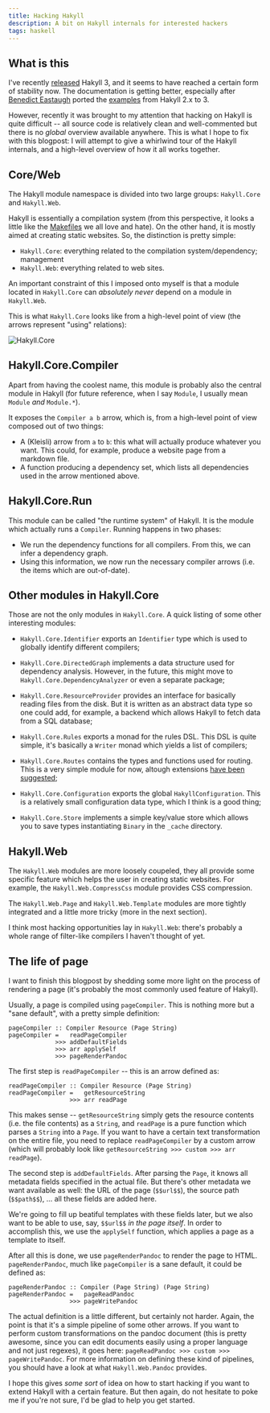 ```yaml
---
title: Hacking Hakyll
description: A bit on Hakyll internals for interested hackers
tags: haskell
---
```


What is this
------------

I've recently [released] Hakyll 3, and it seems to have reached a certain form
of stability now. The documentation is getting better, especially after
[Benedict Eastaugh] ported the [examples] from Hakyll 2.x to 3.

However, recently it was brought to my attention that hacking on Hakyll is quite
difficult -- all source code is relatively clean and well-commented but there is
no *global* overview available anywhere. This is what I hope to fix with this
blogpost: I will attempt to give a whirlwind tour of the Hakyll internals, and a
high-level overview of how it all works together.

[released]: http://www.haskell.org/pipermail/web-devel/2011/000980.html
[Benedict Eastaugh]: http://extralogical.net/
[examples]: https://github.com/jaspervdj/hakyll/tree/master/examples

Core/Web
--------

The Hakyll module namespace is divided into two large groups: `Hakyll.Core` and
`Hakyll.Web`.

Hakyll is essentially a compilation system (from this perspective, it looks a
little like the [Makefiles] we all love and hate). On the other hand, it is
mostly aimed at creating static websites. So, the distinction is pretty simple:

- `Hakyll.Core`: everything related to the compilation system/dependency;
  management
- `Hakyll.Web`: everything related to web sites.

[Makefiles]: http://en.wikipedia.org/wiki/Make_(software)

An important constraint of this I imposed onto myself is that a module located
in `Hakyll.Core` can *absolutely never* depend on a module in `Hakyll.Web`.

This is what `Hakyll.Core` looks like from a high-level point of view (the
arrows represent "using" relations):

![Hakyll.Core](/images/2011-03-30-core.png)

Hakyll.Core.Compiler
--------------------

Apart from having the coolest name, this module is probably also the central
module in Hakyll (for future reference, when I say `Module`, I usually mean
`Module` *and* `Module.*`).

It exposes the `Compiler a b` arrow, which is, from a high-level point of view
composed out of two things:

- A (Kleisli) arrow from `a` to `b`: this what will actually produce whatever
  you want. This could, for example, produce a website page from a markdown
  file.
- A function producing a dependency set, which lists all dependencies used in
  the arrow mentioned above.

Hakyll.Core.Run
---------------

This module can be called "the runtime system" of Hakyll. It is the module which
actually runs a `Compiler`. Running happens in two phases:

- We run the dependency functions for all compilers. From this, we can infer a
  dependency graph.
- Using this information, we now run the necessary compiler arrows (i.e. the
  items which are out-of-date).

Other modules in Hakyll.Core
----------------------------

Those are not the only modules in `Hakyll.Core`. A quick listing of some other
interesting modules:

- `Hakyll.Core.Identifier` exports an `Identifier` type which is used to
  globally identify different compilers;

- `Hakyll.Core.DirectedGraph` implements a data structure used for dependency
  analysis. However, in the future, this might move to
  `Hakyll.Core.DependencyAnalyzer` or even a separate package;

- `Hakyll.Core.ResourceProvider` provides an interface for basically reading
  files from the disk. But it is written as an abstract data type so one could
  add, for example, a backend which allows Hakyll to fetch data from a SQL
  database;

- `Hakyll.Core.Rules` exports a monad for the rules DSL. This DSL is quite
  simple, it's basically a `Writer` monad which yields a list of compilers;

- `Hakyll.Core.Routes` contains the types and functions used for routing. This
  is a very simple module for now, altough extensions [have been suggested];

[have been suggested]: http://groups.google.com/d/msg/hakyll/5gzxxwI4cu4/u7Um62wXCpYJ

- `Hakyll.Core.Configuration` exports the global `HakyllConfiguration`. This is
  a relatively small configuration data type, which I think is a good thing;

- `Hakyll.Core.Store` implements a simple key/value store which allows you to
  save types instantiating `Binary` in the `_cache` directory.

Hakyll.Web
----------

The `Hakyll.Web` modules are more loosely coupeled, they all provide some
specific feature which helps the user in creating static websites. For example,
the `Hakyll.Web.CompressCss` module provides CSS compression.

The `Hakyll.Web.Page` and `Hakyll.Web.Template` modules are more tightly
integrated and a little more tricky (more in the next section).

I think most hacking opportunities lay in `Hakyll.Web`: there's probably a whole
range of filter-like compilers I haven't thought of yet.

The life of page
----------------

I want to finish this blogpost by shedding some more light on the process of
rendering a page (it's probably the most commonly used feature of Hakyll).

Usually, a page is compiled using `pageCompiler`. This is nothing more but a
"sane default", with a pretty simple definition:

~~~~~{.haskell}
pageCompiler :: Compiler Resource (Page String)
pageCompiler =   readPageCompiler
             >>> addDefaultFields
             >>> arr applySelf
             >>> pageRenderPandoc
~~~~~

The first step is `readPageCompiler` -- this is an arrow defined as:

~~~~~{.haskell}
readPageCompiler :: Compiler Resource (Page String)
readPageCompiler =   getResourceString
                 >>> arr readPage
~~~~~

This makes sense -- `getResourceString` simply gets the resource contents (i.e.
the file contents) as a `String`, and `readPage` is a pure function which parses
a `String` into a `Page`. If you want to have a certain text transformation on
the entire file, you need to replace `readPageCompiler` by a custom arrow (which
will probably look like `getResourceString >>> custom >>> arr readPage`).

The second step is `addDefaultFields`. After parsing the `Page`, it knows all
metadata fields specified in the actual file. But there's other metadata we want
available as well: the URL of the page (`$$url$$`), the source path
(`$$path$$`), ... all these fields are added here.

We're going to fill up beatiful templates with these fields later, but we also
want to be able to use, say, `$$url$$` *in the page itself*. In order to
accomplish this, we use the `applySelf` function, which applies a page as a
template to itself.

After all this is done, we use `pageRenderPandoc` to render the page to HTML.
`pageRenderPandoc`, much like `pageCompiler` is a sane default, it could be
defined as:

~~~~~{.haskell}
pageRenderPandoc :: Compiler (Page String) (Page String)
pageRenderPandoc =   pageReadPandoc
                 >>> pageWritePandoc
~~~~~

The actual definition is a little different, but certainly not harder. Again,
the point is that it's a simple pipeline of some other arrows. If you want to
perform custom transformations on the pandoc document (this is pretty awesome,
since you can edit documents easily using a proper language and not just
regexes), it goes here: `pageReadPandoc >>> custom >>> pageWritePandoc`. For
more information on defining these kind of pipelines, you should have a look at
what `Hakyll.Web.Pandoc` provides.

I hope this gives *some sort* of idea on how to start hacking if you want to
extend Hakyll with a certain feature. But then again, do not hesitate to poke me
if you're not sure, I'd be glad to help you get started.
